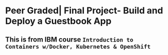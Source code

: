 # Peer Graded| Final Project- Build and Deploy a Guestbook App

## This is from IBM course `Introduction to Containers w/Docker, Kubernetes & OpenShift`